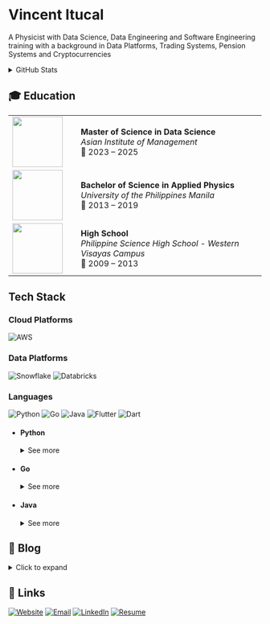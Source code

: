 # Vincent Itucal

<p> A Physicist with Data Science, Data Engineering and Software Engineering training with a background in Data Platforms, Trading Systems, Pension Systems and Cryptocurrencies
  
<details>
  <summary>GitHub Stats</summary>
  <br>
  <table>
    <tbody>
      <tr>
        <td>
          <a href="https://github.com/vsitucal-personal">
            <img align="center" src="https://github-readme-stats.vercel.app/api?username=vsitucal-personal&count_private=true&show_icons=true&theme=gruvbox" />
          </a>
        </td>
        <td>
          <a href="https://github.com/vsitucal-personal">
            <img align="center" src="https://github-readme-stats.vercel.app/api/top-langs/?username=vsitucal-personal&hide=HTML,Shell&layout=compact&theme=gruvbox" />
          </a>
        </td>
      </tr>
    </tbody>
  </table>
</details>

## 🎓 Education

<table>
  <tr>
    <td width="120">
      <img src="https://upload.wikimedia.org/wikipedia/commons/2/21/AIM_logo_2017.svg" width="100"/>
    </td>
    <td>
      <strong>Master of Science in Data Science</strong><br/>
      <em>Asian Institute of Management</em><br/>
      📅 2023 – 2025
    </td>
  </tr>
  <tr>
    <td width="120">
      <img src="https://upload.wikimedia.org/wikipedia/en/3/3d/University_of_the_Philippines_Manila_Seal.svg" width="100"/>
    </td>
    <td>
      <strong>Bachelor of Science in Applied Physics</strong><br/>
      <em>University of the Philippines Manila</em><br/>
      📅 2013 – 2019
    </td>
  </tr>
  <tr>
    <td width="120">
      <img src="https://upload.wikimedia.org/wikipedia/commons/c/c6/PSHS_System_Logo.png" width="100"/>
    </td>
    <td>
      <strong>High School</strong><br/>
      <em>Philippine Science High School - Western Visayas Campus</em><br/>
      📅 2009 – 2013
    </td>
  </tr>
</table> 

## Tech Stack

### Cloud Platforms
![AWS](https://img.shields.io/badge/Cloud-AWS-informational?style=flat&logo=amazon-aws&color=232F3E)

### Data Platforms
![Snowflake](https://img.shields.io/badge/Platform-Snowflake-informational?style=flat&logo=snowflake&color=29B5E8)
![Databricks](https://img.shields.io/badge/Platform-Databricks-informational?style=flat&logo=databricks&color=FF3621)

### Languages

![Python](https://img.shields.io/badge/Code-Python-informational?style=flat&logo=python&color=3776AB)
![Go](https://img.shields.io/badge/Code-Go-informational?style=flat&logo=go&color=00ADD8)
![Java](https://img.shields.io/badge/Code-Java-informational?style=flat&logo=java&color=007396)
![Flutter](https://img.shields.io/badge/Code-Flutter-informational?style=flat&logo=flutter&color=02569B)
![Dart](https://img.shields.io/badge/Code-Dart-informational?style=flat&logo=dart&color=0175C2)


- #### Python
  <details>
  <summary>
    See more
  </summary>

  ##### 🧮 Data Manipulation
  ![pandas](https://img.shields.io/badge/%E2%80%8B-pandas-informational?style=flat&logo=pandas&color=150458)
  ![pyspark](https://img.shields.io/badge/%E2%80%8B-PySpark-informational?style=flat&logo=apachespark&color=E25A1C)
  ![NetworkX](https://img.shields.io/badge/NetworkX-Graph%20Theory-blue?style=flat-square)
  
  ##### 🖼️ Static Visualizations
  ![geopandas](https://img.shields.io/badge/%E2%80%8B-geopandas-informational?style=flat&logo=python&color=43B02A)
  ![matplotlib](https://img.shields.io/badge/%E2%80%8B-matplotlib-informational?style=flat&logo=python&color=11557C)
  ![seaborn](https://img.shields.io/badge/%E2%80%8B-seaborn-informational?style=flat&logo=python&color=2E8B57)
  
  ##### 📊 Interactive Visualizations
  ![Plotly](https://img.shields.io/badge/%E2%80%8B-Plotly-informational?style=flat&logo=plotly&color=3F4F75)
  ![ipywidgets](https://img.shields.io/badge/%E2%80%8B-ipywidgets-informational?style=flat&logo=jupyter&color=F37626)

  ##### 💻 Interactive Development Environment
  ![JupyterLab](https://img.shields.io/badge/%E2%80%8B-JupyterLab-informational?style=flat&logo=jupyter&color=F37626)

  ##### 🤖 AI and Machine Learning
  ![scikit-learn](https://img.shields.io/badge/%E2%80%8B-scikit--learn-informational?style=flat&logo=scikitlearn&color=F7931E)
  ![PyTorch](https://img.shields.io/badge/%E2%80%8B-PyTorch-informational?style=flat&logo=pytorch&color=EE4C2C)
  ![TensorFlow](https://img.shields.io/badge/%E2%80%8B-TensorFlow-informational?style=flat&logo=tensorflow&color=FF6F00)
  ![sentence-transformers](https://img.shields.io/badge/%E2%80%8B-sentence--transformers-informational?style=flat&logo=python&color=4B8BBE)
  ![Hugging Face](https://img.shields.io/badge/%E2%80%8B-HuggingFace-informational?style=flat&logo=huggingface&color=FFD21F)

  ##### 🧩 Orchestration & Workflow Management
  ![Airflow](https://img.shields.io/badge/%E2%80%8B-Apache_Airflow-informational?style=flat&logo=apacheairflow&color=017CEE)
  ![Prefect](https://img.shields.io/badge/%E2%80%8B-Prefect-informational?style=flat&logo=prefect&color=212121)
  ![Dagster](https://img.shields.io/badge/%E2%80%8B-Dagster-informational?style=flat&logo=dagster&color=4A2BFF)
  
  ##### 🧪 Model Experimentation & Lifecycle
  ![MLflow](https://img.shields.io/badge/%E2%80%8B-MLflow-informational?style=flat&logo=mlflow&color=3588D1)
  ![Evidently](https://img.shields.io/badge/%E2%80%8B-Evidently-informational?style=flat&logo=python&color=8E44AD)
  
  ##### 🚀 Deployment
  ![FastAPI](https://img.shields.io/badge/%E2%80%8B-FastAPI-informational?style=flat&logo=fastapi&color=009688)
  ![Streamlit](https://img.shields.io/badge/%E2%80%8B-Streamlit-informational?style=flat&logo=streamlit&color=FF4B4B)

- #### Go
  <details>
  <summary>
    See more
  </summary>
  
  ![Library-Gin](https://img.shields.io/badge/%E2%80%8B-Gin-informational?style=flat&logo=go&color=00ADD8)
  ![Tool-AWS SDK](https://img.shields.io/badge/%E2%80%8B-AWS_SDK_for_Go-informational?style=flat&logo=go&color=232F3E)

- #### Java
  <details>
  <summary>
    See more
  </summary>

  ![Spring](https://img.shields.io/badge/%E2%80%8B-Spring-informational?style=flat&logo=spring&color=6DB33F)
  ![Spring Batch](https://img.shields.io/badge/%E2%80%8B-Spring_Batch-informational?style=flat&logo=spring&color=77BC1F)
  ![JUnit](https://img.shields.io/badge/%E2%80%8B-JUnit-informational?style=flat&logo=java&color=25A162)
  ![Mockito](https://img.shields.io/badge/%E2%80%8B-Mockito-informational?style=flat&logo=java&color=ACD9C5)
  ![PowerMock](https://img.shields.io/badge/%E2%80%8B-PowerMock-informational?style=flat&logo=java&color=888888)
  ![JaCoCo](https://img.shields.io/badge/%E2%80%8B-JaCoCo-informational?style=flat&logo=codecov&color=F06D06)

## :memo: Blog

<details>
  <summary>Click to expand</summary>

- 📘 [Guide on setting up AWS EMR](https://medium.com/@vsitucal/2024-aws-emr-guide-4fb5adf2c6f3?source=friends_link&sk=05506efda866fe8ac83697e2b8599ed5)
- 🧪 [(2024) Jupyter Lab with PySpark hosted in AWS EC2](https://medium.com/@vsitucal/2024-jupyter-lab-with-pyspark-hosted-in-aws-ec2-03509f72f3bd?source=friends_link&sk=f131d396b8850ea9d2864fe26b263854)
- 🗺️ [Introduction to Geopandas using PH GADM and OSM shape files](https://medium.com/@vsitucal/introduction-to-geopandas-using-ph-gadm-and-osm-shape-files-dc5529a8f102?source=friends_link&sk=b7e1884b919bb2b05e31dc9ba6f809c1)
- 🧠 [Data Strategy in Modern Business: A Personal Weltanschauung](https://medium.com/@vsitucal/data-strategy-in-modern-business-a-personal-weltanschauung-7ab908528cb8?source=friends_link&sk=ae84fe94fc148b420199fd7452169dd4)

</details>

## :link: Links
<!-- Contact Icons (48x48 for consistency) -->
<a href="https://vitucal.com"><img src="https://img.icons8.com/fluent/48/000000/domain.png" alt="Website"/></a>
<a href="mailto:vsitucal@gmail.com"><img src="https://img.icons8.com/color/48/000000/gmail.png" alt="Email" title="Email"/></a>
<a href="https://www.linkedin.com/in/vitucal/"><img src="https://img.icons8.com/color/48/000000/linkedin.png" alt="LinkedIn"/></a>
<a href="https://s3.ap-southeast-1.amazonaws.com/vitucal.com/Latest_Vitucal_Resume.pdf">
  <img src="https://img.icons8.com/fluency/48/resume.png" alt="Resume" title="Resume"/>
</a>
<a href="https://s3.ap-southeast-1.amazonaws.com/vitucal.com/Latest_Vitucal_Resume.pdf" style="margin-left:8px;">
</a>
